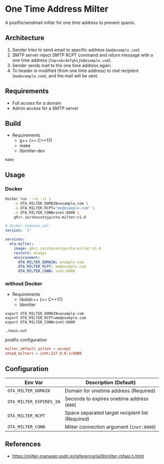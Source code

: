 # One Time Address Milter

A postfix/sendmail milter for one time address to prevent spams.

## Architecture

1. Sender tries to send email to specific address (`me@example.com`).
2. SMTP server reject SMTP RCPT command and return message with a one time address (`tmp+abcdefghijk@example.com`).
3. Sender sends mail to the one time address again.
4. To header is modified (from one time address) to real recipient (`me@example.com`), and the mail will be sent.

## Requirements

- Full access for a domain
- Admin access for a SMTP server

## Build

- Requirements
  - g++ (>= C++17)
  - make
  - libmilter-dev

```
make
```

## Usage

### Docker

```sh
docker run --rm -it \
    -e OTA_MILTER_DOMAIN=example.com \
    -e OTA_MILTER_RCPT="me@example.com" \
    -e OTA_MILTER_CONN=inet:6000 \
    ghcr.io/shosatojp/ota-milter:v1.0
```

```yml
# docker-compose.yml
version: '3'

services:
  ota-milter:
    image: ghcr.io/shosatojp/ota-milter:v1.0
    restart: always
    environment:
      OTA_MILTER_DOMAIN: example.com
      OTA_MILTER_RCPT: me@example.com
      OTA_MILTER_CONN: inet:6000
```

### without Docker

- Requirements
  - libstdc++ (>= C++17)
  - libmilter

```shell
export OTA_MILTER_DOMAIN=example.com
export OTA_MILTER_RCPT=me@example.com
export OTA_MILTER_CONN=inet:6000

./main.out
```

postfix configuration

```conf
milter_default_action = accept
smtpd_milters = inet:127.0.0.1:6000
```

## Configuration

| Env Var                 | Description (Default)                            |
| ----------------------- | ------------------------------------------------ |
| `OTA_MILTER_DOMAIN`     | Domain for onetime address (Required)            |
| `OTA_MILTER_EXPIRES_IN` | Seconds to expires onetime address (`600`)       |
| `OTA_MILTER_RCPT`       | Space separated target recipient list (Required) |
| `OTA_MILTER_CONN`       | Milter connection argument (`inet:6000`)         |

## References

- https://milter-manager.osdn.jp/reference/ja/libmilter-mfapi.h.html
